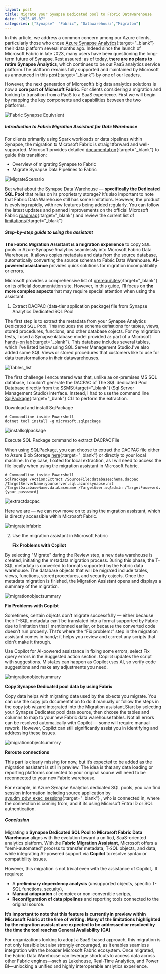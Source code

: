 ```yaml
---
layout: post
title: Migrate your Synapse Dedicated pool to Fabric Datawarehouse
date: "2025-05-07"
categories: ["Synapse", "Fabric", "Datawarehouse","Migraton"]
---
```

In this article, we address a common concern among our Azure clients, particularly those who chose [Azure Synapse Analytics](https://learn.microsoft.com/en-us/azure/synapse-analytics/overview-what-is){:target="_blank"} their data platform several months ago. Indeed since the launch of Microsoft Fabric in late 2023, many users have been questioning the long-term future of Synapse.
Rest assured: as of today, **there are no plans to retire Synapse Analytics**, which continues to be our PaaS analytics service platform.The platform remains fully supported and maintained by Microsoft as announced in this [post](https://blog.fabric.microsoft.com/en-us/blog/microsoft-fabric-explained-for-existing-synapse-users/){:target="_blank"} by one of our leaders.

However, the next generation of Microsoft’s big data analytics solutions is now a **core part of Microsoft Fabric**. For clients considering a migration and looking to transition from a PaaS to a SaaS experience.
First we will begin by mapping the key components and capabilities between the two platforms.

![Fabric Synapse Equivalent](/assets/images/synapse-fabric.jpg)

##### Introduction to Fabric Migration Assistant for Data Warehouse

For clients primarily using Spark workloads or data pipelines within Synapse, the migration to Microsoft Fabric is straightforward and well-supported. Microsoft provides detailed [documentation](https://learn.microsoft.com/en-us/fabric/data-engineering/migrate-synapse-overview){:target="_blank"} to guide this transition:

-	Overview of migrating Synapse to Fabric
-   Migrate Synapse Data Pipelines to Fabric

![MigrateScenario](/assets/images/migration-scenariosspark.png)

But what about the Synapse Data Warehouse — **specifically the Dedicated SQL Pool** that relies on its proprietary storage? It’s also important to note that Fabric Data Warehouse still has some limitations. However, the product is evolving rapidly, with new features being added regularly. You can follow the latest updates and planned improvements on the official Microsoft Fabric [roadmap](https://learn.microsoft.com/en-us/fabric/release-plan/data-warehouse){:target="_blank"} and review the current list of [limitations](https://learn.microsoft.com/en-us/fabric/data-warehouse/limitations){:target="_blank"}

##### Step-by-step guide to using the assistant

**The Fabric Migration Assistant is a migration experience** to copy SQL pools in Azure Synapse Analytics seamlessly into Microsoft Fabric Data Warehouse.
It allows copies metadata and data from the source database, automatically converting the source schema to Fabric Data Warehouse.
**AI-powered assistance** provides quick solutions for migration incompatibility or errors.

Microsoft provides a comprehensive list of [prerequisites](https://learn.microsoft.com/en-us/fabric/data-warehouse/migrate-with-migration-assistant#prerequisites){:target="_blank"} on its official documentation site.
However, in this guide, I’ll focus on **the more complex aspects** that may require special attention when using the assistant.

1. Extract DACPAC (data-tier application package) file from Synapse Analytics Dedicated SQL Pool

The first step is to extract the metadata from your Synapse Analytics Dedicated SQL Pool. This includes the schema definitions for tables, views, stored procedures, functions, and other database objects.
For my migration tests, I used a Synapse database model provided as part of a Microsoft [hands-on lab](https://github.com/solliancenet/MCW-Azure-Synapse-Analytics/blob/master/Hands-on%20lab/HOL%20step-by%20step%20-%20Azure%20Synapse%20Analytics%20end-to-end%20solution.md){:target="_blank"}.
This database includes several tables, which I’ve listed below using SQL Server Management Studio.I've also added some SQL Views or stored procedures that customers like to use for data transformations in their datawarehouses.

![Tables_list](/assets/images/Listoftables.jpg)

The first challenge I encountered was that, unlike an on-premises MS SQL database, I couldn’t generate the DACPAC of The SQL dedicated Pool Database directly from the [SSMS](https://learn.microsoft.com/en-us/ssms/download-sql-server-management-studio-ssms){:target="_blank"} (Sql Server Management Studio) interface. Instead, I had to use the command line [SqlPackage](https://learn.microsoft.com/en-us/sql/tools/sqlpackage/sqlpackage-download?view=sql-server-ver16){:target="_blank"} CLI to perform the extraction.

Download and install SqlPackage

```
# Commandline inside Powershell
dotnet tool install -g microsoft.sqlpackage
```

![installsqlpackage](/assets/images/installsqlpackage.png)

Execute SQL Package command to extract DACPAC File

When using SQLPackage, you can choose to extract the DACPAC file either to Azure Blob Storage [here](https://learn.microsoft.com/en-us/sql/tools/sqlpackage/sqlpackage-for-azure-synapse-analytics?view=sql-server-ver16#example){:target="_blank"} or directly to your local machine. In my case, I opted for local extraction, as I will need to access the file locally when using the migration assistant in Microsoft Fabric.
```
# Commandline inside Powershell
SqlPackage /Action:Extract /SourceFile:databaseschema.dacpac /TargetServerName:yourserver.sql.azuresynapse.net /TargetDatabaseName:databasename /TargetUser:sqladmin /TargetPassword:{your_password} 
```
![extractdacpac](/assets/images/extractdacsql.png)

Here we are — we can now move on to using the migration assistant, which is directly accessible within Microsoft Fabric.

![migrateinfabric](/assets/images/migrateinfabric.jpg)

2. Use the migration assistant in Microsoft Fabric

   **Fix Problems with Copilot**

By selecting "Migrate" during the Review step, a new data warehouse is created, initiating the metadata migration process. During this phase, the T-SQL metadata is converted to formats supported by the Fabric data warehouse.
The database objects that will be migrated include tables, views, functions, stored procedures, and security objects. Once the metadata migration is finished, the Migration Assistant opens and displays a summary of the migration.

![migrationobjectsummary](/assets/images/migratedobjectjpg.jpg)

   **Fix Problems with Copilot**

Sometimes, certain objects don’t migrate successfully — either because their T-SQL metadata can’t be translated into a format supported by Fabric due to limitation that I mentionned earlier, or because the converted code doesn’t run properly. That’s where the “Fix problems” step in the migration assistant comes in handy: it helps you review and correct any scripts that didn’t make it through.

Use Copilot for AI-powered assistance in fixing some errors, select Fix query errors in the Suggested action section. Copilot updates the script with suggestions. Mistakes can happen as Copilot uses AI, so verify code suggestions and make any adjustments you need.

![migrationobjectsummary](/assets/images/fixthepb.png)

  **Copy Synapse Dedicated pool data by using Fabric**

Copy data helps with migrating data used by the objects you migrate. You can use the copy job documentation to do it manually or follow the steps in the copy job wizard integrated into the Migration assistant.Start by selecting your Synapse Dedicated pool data source, then choose the tables and columns to map to your new Fabric data warehouse tables.
Not all errors can be resolved automatically with Copilot — some will require manual rework. However, Copilot can still significantly assist you in identifying and addressing these issues.

![migrationobjectsummary](/assets/images/mappingtable.png)

  **Reroute connections**

This part is clearly missing for now, but it’s expected to be added as the migration assistant is still in preview. The idea is that any data loading or reporting platforms connected to your original source will need to be reconnected to your new Fabric warehouse.

For example, in Azure Synapse Analytics dedicated SQL pools, you can find session information including source application by [sys.dm_pdw_exec_sessions](https://learn.microsoft.com/en-us/sql/relational-databases/system-dynamic-management-views/sys-dm-pdw-exec-sessions-transact-sql?view=aps-pdw-2016-au7){:target="_blank"} , who is connected in, where the connection is coming from, and if its using Microsoft Entra ID or SQL authentication.


##### Conclusion

Migrating a **Synapse Dedicated SQL Pool** to **Microsoft Fabric Data Warehouse** aligns with the evolution toward a unified, SaaS-oriented analytics platform. With the **Fabric Migration Assistant**, Microsoft offers a "semi-automated" process to transfer metadata, T-SQL objects, and data, while integrating AI-powered support via **Copilot** to resolve syntax or compatibility issues.

However, this migration is not trivial even with the assistance of Copilot,. It requires:
- A **preliminary dependency analysis** (unsupported objects, specific T-SQL functions, security),
- **Manual adaptation** of complex or non-convertible scripts,
- **Reconfiguration of data pipelines** and reporting tools connected to the original source.

**It’s important to note that this feature is currently in preview within Microsoft Fabric at the time of writing. Many of the limitations highlighted by the migration assistant are expected to be addressed or resolved by the time the tool reaches General Availability (GA).**

For organizations looking to adopt a SaaS-based approach, this migration is not only feasible but also strongly encouraged, as it enables seamless integration with the broader Microsoft Fabric ecosystem. Once migrated, the Fabric Data Warehouse can leverage shortcuts to access data across other Fabric engines—such as Lakehouse, Real-Time Analytics, and Power BI—unlocking a unified and highly interoperable analytics experience.